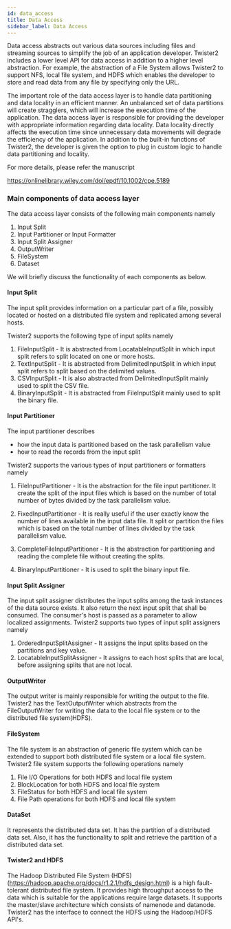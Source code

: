```yaml
---
id: data_access
title: Data Access
sidebar_label: Data Access
---
```



Data access abstracts out various data sources including files and streaming sources to simplify the
job of an application developer. Twister2 includes a lower level API for data access in addition to 
a higher level abstraction. For example, the abstraction of a File System allows Twister2 to support 
NFS, local file system, and HDFS which enables the developer to store and read data from any file by 
specifying only the URL. 

The important role of the data access layer is to handle data partitioning and data locality in an 
efficient manner. An unbalanced set of data partitions will create stragglers, which will increase 
the execution time of the application. The data access layer is responsible for providing the developer
with appropriate information regarding data locality. Data locality directly affects the execution 
time since unnecessary data movements will degrade the efficiency of the application. In addition 
to the built-in functions of Twister2, the developer is given the option to plug in custom logic to 
handle data partitioning and locality.

For more details, please refer the manuscript

https://onlinelibrary.wiley.com/doi/epdf/10.1002/cpe.5189

### Main components of data access layer

The data access layer consists of the following main components namely

1. Input Split
2. Input Partitioner or Input Formatter
3. Input Split Assigner
4. OutputWriter
5. FileSystem
6. Dataset

We will briefly discuss the functionality of each components as below. 

#### Input Split

The input split provides information on a particular part of a file, possibly located or hosted
on a distributed file system and replicated among several hosts. 

Twister2 supports the following type of input splits namely

1. FileInputSplit - It is abstracted from LocatableInputSplit in which input split refers to split 
   located on one or more hosts.
2. TextInputSplit - It is abstracted from DelimitedInputSplit in which input split refers to split 
   based on the delimited values. 
3. CSVInputSplit - It is also abstracted from DelimitedInputSplit mainly used to split the CSV file.
4. BinaryInputSplit - It is abstracted from FileInputSplit mainly used to split the binary file.  

#### Input Partitioner

The input partitioner describes 
 * how the input data is partitioned based on the task parallelism value 
 * how to read the records from the input split
 
Twister2 supports the various types of input partitioners or formatters namely

1. FileInputPartitioner - It is the abstraction for the file input partitioner. It create the split
   of the input files which is based on the number of total number of bytes divided by the task 
   parallelism value. 
   
2. FixedInputPartitioner - It is really useful if the user exactly know the number of lines
   available in the input data file. It split or partition the files which is based on the total 
   number of lines divided by the task parallelism value.
   
3. CompleteFileInputPartitioner - It is the abstraction for partitioning and reading the complete 
   file without creating the splits. 
   
4. BinaryInputPartitioner - It is used to split the binary input file. 
     
#### Input Split Assigner

The input split assigner distributes the input splits among the task instances of the data source 
exists. It also return the next input split that shall be consumed. The consumer's host is passed as 
a parameter to allow localized assignments. Twister2 supports two types of input split assigners 
namely 

1. OrderedInputSplitAssigner - It assigns the input splits based on the partitions and key value.
2. LocatableInputSplitAssigner - It assigns to each host splits that are local, before assigning 
   splits that are not local.

#### OutputWriter

The output writer is mainly responsible for writing the output to the file. Twister2 has the 
TextOutputWriter which abstracts from the FileOutputWriter for writing the data to the local file 
system or to the distributed file system(HDFS).

#### FileSystem

The file system is an abstraction of generic file system which can be extended to support both
distributed file system or a local file system. Twister2 file system supports the following
operations namely

1. File I/O Operations for both HDFS and local file system
2. BlockLocation for both HDFS and local file system 
3. FileStatus for both HDFS and local file system
4. File Path operations for both HDFS and local file system

#### DataSet

It represents the distributed data set. It has the partition of a distributed data set. Also, it
has the functionality to split and retrieve the partition of a distributed data set.   

#### Twister2 and HDFS 

The Hadoop Distributed File System (HDFS) (https://hadoop.apache.org/docs/r1.2.1/hdfs_design.html) 
is a high fault-tolerant distributed file system. It provides high throughput access to the data 
which is suitable for the applications require large datasets. It supports the master/slave architecture
which consists of namenode and datanode. Twister2 has the interface to connect the HDFS using 
the Hadoop/HDFS API's.


    

